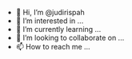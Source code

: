 - 👋 Hi, I’m @judirispah
- 👀 I’m interested in ...
- 🌱 I’m currently learning ...
- 💞️ I’m looking to collaborate on ...
- 📫 How to reach me ...

<!---
judirispah/judirispah is a ✨ special ✨ repository because its `README.md` (this file) appears on your GitHub profile.
You can click the Preview link to take a look at your changes.
--->
